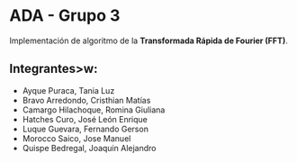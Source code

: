 # ADA - Grupo 3
Implementación de algoritmo de la **Transformada Rápida de Fourier (FFT)**.

## Integrantes>w:
- Ayque Puraca, Tania Luz  
- Bravo Arredondo, Cristhian Matías  
- Camargo Hilachoque, Romina Giuliana  
- Hatches Curo, José León Enrique  
- Luque Guevara, Fernando Gerson  
- Morocco Saico, Jose Manuel  
- Quispe Bedregal, Joaquin Alejandro  